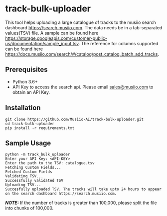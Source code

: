 # track-bulk-uploader

This tool helps uploading a large catalogue of tracks to the musiio search dashboard 
https://search.musiio.com. The data needs be in a tab-separated values(TSV) file. A sample can be found
here https://storage.googleapis.com/customer-public-us/documentation/sample_input.tsv. The reference for columns supported
can be found here https://docs.musiio.com/search/#/catalog/post_catalog_batch_add_tracks.


## Prerequisites
* Python 3.6+
* API Key to access the search api. Please email sales@musiio.com to obtain an API Key.

## Installation
```shell
git clone https://github.com/Musiio-AI/track-bulk-uploader.git
cd track-bulk-uploader
pip install -r requirements.txt
```

## Sample Usage
```shell
python -m track_bulk_uploader
Enter your API Key: <API-KEY>
Enter the path to the TSV: catalogue.tsv
Fetching Custom Fields...
Fetched Custom Fields
Validating TSV...
Successfully validated TSV
Uploading TSV...
Succesfully uploaded TSV. The tracks will take upto 24 hours to appear on the search dashboard https://search.musiio.com.
```

**_NOTE:_** If the number of tracks is greater than 100,000, please split the file into chunks of 100,000.